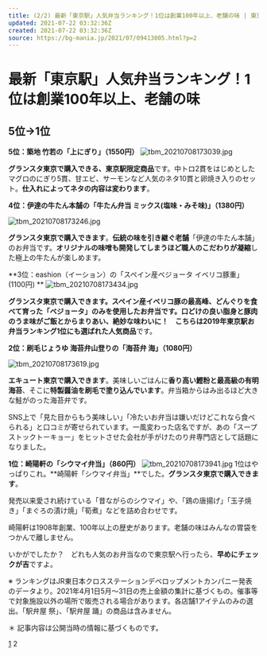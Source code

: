 ```yaml
---
title: (2/2) 最新「東京駅」人気弁当ランキング！1位は創業100年以上、老舗の味 | 東京バーゲンマニア
updated: 2021-07-22 03:32:36Z
created: 2021-07-22 03:32:36Z
source: https://bg-mania.jp/2021/07/09413005.html?p=2
---
```


# 最新「東京駅」人気弁当ランキング！1位は創業100年以上、老舗の味

## 5位→1位

**5位：築地 竹若の「上にぎり」（1550円）**
![tbm_20210708173039.jpg](../_resources/tbm_20210708173039.jpg)

**グランスタ東京で購入できる、東京駅限定商品**です。中トロ2貫をはじめとしたマグロのにぎり5貫、甘エビ、サーモンなど人気のネタ10貫と卵焼き入りのセット。**仕入れによってネタの内容は変わります**。

**4位：伊達の牛たん本舗の「牛たん弁当 ミックス(塩味・みそ味)」（1380円）**

![tbm_20210708173246.jpg](../_resources/tbm_20210708173246.jpg)

**グランスタ東京で購入できます**。**伝統の味を引き継ぐ老舗**「伊達の牛たん本舗」のお弁当です。**オリジナルの味噌も開発してしまうほど職人のこだわりが凝縮**した極上の牛たんが楽しめます。

**3位：eashion（イーション）の「スペイン産ベジョータ イベリコ豚重」(1100円) **
![tbm_20210708173434.jpg](../_resources/tbm_20210708173434.jpg)

**グランスタ東京で購入できます。**スペイン産**イベリコ豚の最高峰、どんぐりを食べて育った「ベジョータ」**のみを使用したお弁当です。口どけの良い脂身と豚肉のうま味がご飯とからまりあい、絶妙な味わいに！　こちらは**2019年東京駅お弁当ランキング1位にも選ばれた人気商品**です。

**2位：刷毛じょうゆ 海苔弁山登りの「海苔弁 海」（1080円）**

![tbm_20210708173619.jpg](../_resources/tbm_20210708173619.jpg)

**エキュート東京で購入できます**。美味しいごはんに**香り高い鰹粉と最高級の有明海苔**、そこに**特製醤油を刷毛で塗り込んでいます**。弁当箱からはみ出るほど大きな鮭がのった海苔弁です。

SNS上で「見た目からもう美味しい」「冷たいお弁当は嫌いだけどこれなら食べられる」と口コミが寄せられています。一風変わった店名ですが、あの「スープストックトーキョー」をヒットさせた会社が手がけたのり弁専門店として話題になりました。

**1位：崎陽軒の「シウマイ弁当」（860円）**
![tbm_20210708173941.jpg](../_resources/tbm_20210708173941.jpg)
1位はやっぱりこれ。**崎陽軒「シウマイ弁当」**でした。**グランスタ東京で購入できます**。

発売以来愛され続けている「昔ながらのシウマイ」や、「鶏の唐揚げ」「玉子焼き」「まぐろの漬け焼」「筍煮」などを詰め合わせです。

崎陽軒は1908年創業、100年以上の歴史があります。老舗の味はみんなの胃袋をつかんで離しません。

いかがでしたか？　どれも人気のお弁当なので東京駅へ行ったら、**早めにチェックが吉**ですよ。

※ ランキングはJR東日本クロスステーションデベロップメントカンパニー発表のデータより。2021年4月1日5月～31日の売上金額の集計に基づくもの。催事等で対象施設以外の場所で販売される場合があります。各店舗1アイテムのみの選出。「駅弁屋 祭」、「駅弁屋 踊」の商品は含みません。

＊ 記事内容は公開当時の情報に基づくものです。

[1](https://bg-mania.jp/2021/07/09413005.html?)
2